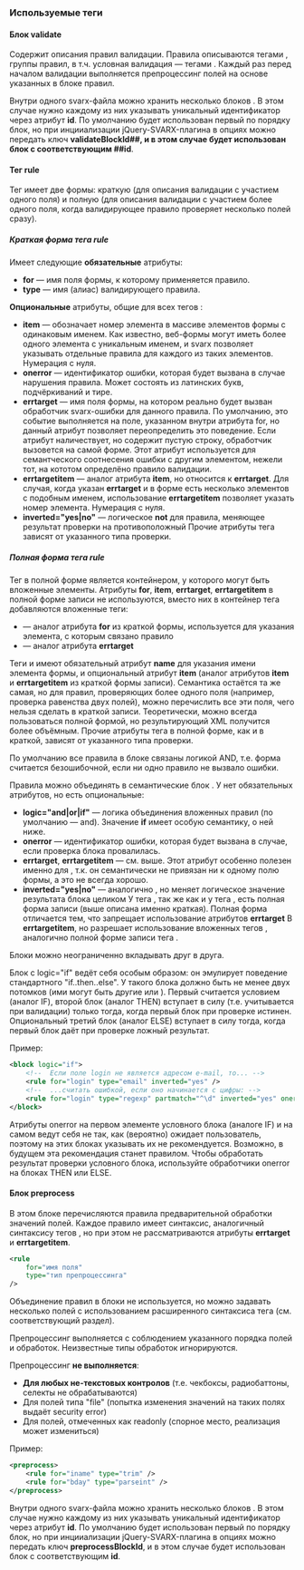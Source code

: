 ### Используемые теги ###
#### Блок validate ####
Содержит описания правил валидации. Правила описываются тегами <rule>, группы правил, в т.ч. условная валидация — тегами <block>.
Каждый раз перед началом валидации выполняется препроцессинг полей на основе указанных в блоке <preprocess> правил.

Внутри одного svarx-файла можно хранить несколько блоков <validate>. В этом случае нужно каждому из них указывать уникальный идентификатор через атрибут **id**.
По умолчанию будет использован первый по порядку блок, но при инцииализации jQuery-SVARX-плагина в опциях можно передать ключ **validateBlockId##, и в этом случае будет использован блок с соответствующим ##id**.

#### Тег rule ####
Тег <rule> имеет две формы: краткую (для описания валидации с участием одного поля) и полную (для описания валидации с участием более одного поля, когда валидирующее правило проверяет несколько полей сразу).

##### Краткая форма тега rule #####
Имеет следующие **обязательные** атрибуты:
  * **for** — имя поля формы, к которому применяется правило.
  * **type** — имя (алиас) валидирующего правила.

**Опциональные** атрибуты, общие для всех тегов <rule>:
  * **item** — обозначает номер элемента в массиве элементов формы с одинаковым именем. Как известно, веб-формы могут иметь более одного элемента с уникальным именем, и svarx позволяет указывать отдельные правила для каждого из таких элементов. Нумерация с нуля.
  * **onerror** — идентификатор ошибки, которая будет вызвана в случае нарушения правила. Может состоять из латинских букв, подчёркиваний и тире.
  * **errtarget** — имя поля формы, на котором реально будет вызван обработчик svarx-ошибки для данного правила. По умолчанию, это событие выполняется на поле, указанном внутри атрибута for, но данный атрибут позволяет переопределить это поведение. Если атрибут наличествует, но содержит пустую строку, обработчик вызовется на самой форме. Этот атрибут используется для семантческого соотнесения ошибки с другим элементом, нежели тот, на кототом определёно правило валидации.
  * **errtargetitem** — аналог атрибута **item**, но относится к **errtarget**. Для случая, когда указан **errtarget** и в форме есть несколько элементов с подобным именем, использование **errtargetitem** позволяет указать номер элемента. Нумерация с нуля.
  * **inverted="yes|no"** — логическое **not** для правила, меняющее результат проверки на противоположный
Прочие атрибуты тега <rule> зависят от указанного типа проверки.

##### Полная форма тега rule #####
Тег <rule> в полной форме является контейнером, у которого могут быть вложенные элементы.
Атрибуты **for**, **item**, **errtarget**, **errtargetitem** в полной форме записи не используются, вместо них в контейнер тега <rule> добавляются вложенные теги:
  * <el /> — аналог атрибута **for** из краткой формы, используется для указания элемента, с которым связано правило
  * <errtarget /> — аналог атрибута **errtarget**

Теги <el> и <errtarget> имеют обязательный атрибут **name** для указания имени элемента формы, и опциональный атрибут **item** (аналог атрибутов **item** и **errtargetitem** из краткой формы записи). Семантика остаётся та же самая, но для правил, проверяющих более одного поля (например, проверка равенства двух полей), можно перечислить все эти поля, чего нельзя сделать в краткой записи. Теоретически, можно всегда пользоваться полной формой, но результирующий XML получится более объёмным.
Прочие атрибуты тега <rule> в полной форме, как и в краткой, зависят от указанного типа проверки.

По умолчанию все правила в блоке <validate> связаны логикой AND, т.е. форма считается безошибочной, если ни одно правило не вызвало ошибки.

Правила <rule> можно объединять в семантические блок <block>. У <block> нет обязательных атрибутов, но есть опциональные:
  * **logic="and|or|if"** — логика объединения вложенных правил <rule> (по умолчанию — and). Значение **if** имеет особую семантику, о ней ниже.
  * **onerror**  — идентификатор ошибки, которая будет вызвана в случае, если проверка блока провалилась.
  * **errtarget**, **errtargetitem** — см. выше. Этот атрибут особенно полезен именно для <block>, т.к. он семантически не привязан ни к одному полю формы, а это не всегда хорошо.
  * **inverted="yes|no"**  — аналогично <rule>, но меняет логическое значение результата блока целиком 
У тега <block>, так же как и у тега <rule>, есть полная форма записи (выше описана именно краткая). Полная форма отличается тем, что запрещает использование атрибутов **errtarget** B **errtargetitem**, но разрешает использование вложенных тегов <errtarget>, аналогично полной форме записи тега <rule>.

Блоки можно неограниченно вкладывать друг в друга.

Блок с logic="if" ведёт себя особым образом: он эмулирует поведение стандартного "if..then..else". У такого блока должно быть не менее двух потомков (ими могут быть другие <block> или <rule>). Первый считается условием (аналог IF), второй блок (аналог THEN) вступает в силу (т.е. учитывается при валидации) только тогда, когда первый блок при проверке истинен. Опциональный третий блок (аналог ELSE) вступает в силу тогда, когда первый блок даёт при проверке ложный результат.

Пример:

```xml
<block logic="if">
    <!--  Если поле login не является адресом e-mail, то... -->
    <rule for="login" type="email" inverted="yes" />
    <!--  ...считать ошибкой, если оно начинается с цифры: -->
    <rule for="login" type="regexp" partmatch="^\d" inverted="yes" onerror="login_start_digit" />
</block>
```

Атрибуты onerror на первом элементе условного блока (аналоге IF) и на самом <block logic="if"> ведут себя не так, как (вероятно) ожидает пользователь, поэтому на этих блоках указывать их не рекомендуется. Возможно, в будущем эта рекомендация станет правилом. Чтобы обработать результат проверки условного блока, используйте обработчики onerror на блоках THEN или ELSE.

#### Блок preprocess ####
В этом блоке перечисляются правила предварительной обработки значений полей. Каждое правило имеет синтаксис, аналогичный синтаксису тегов <rule>, но при этом не рассматриваются атрибуты **errtarget** и **errtargetitem**.


```xml
<rule
    for="имя поля"
    type="тип препроцессинга"
/>

```
Объединение правил в блоки не используется, но можно задавать несколько полей с использованием расширенного синтаксиса тега <rule> (см. соответствующий раздел).

Препроцессинг выполняется с соблюдением указанного порядка полей и обработок.
Неизвестные типы обработок игнорируются.

Препроцессинг **не выполняется**:
  * **Для любых не-текстовых контролов** (т.е. чекбоксы, радиобаттоны, селекты не обрабатываются)
  * Для полей типа "file" (попытка изменения значений на таких полях выдаёт security error)
  * Для полей, отмеченных как readonly (спорное место, реализация может измениться)

Пример:

```xml
<preprocess>
    <rule for="iname" type="trim" />
    <rule for="bday" type="parseint" />
</preprocess>

```

Внутри одного svarx-файла можно хранить несколько блоков <preprocess>. В этом случае нужно каждому из них указывать уникальный идентификатор через атрибут **id**.
По умолчанию будет использован первый по порядку блок, но при инцииализации jQuery-SVARX-плагина в опциях можно передать ключ **preprocessBlockId**, и в этом случае будет использован блок с соответствующим **id**.
